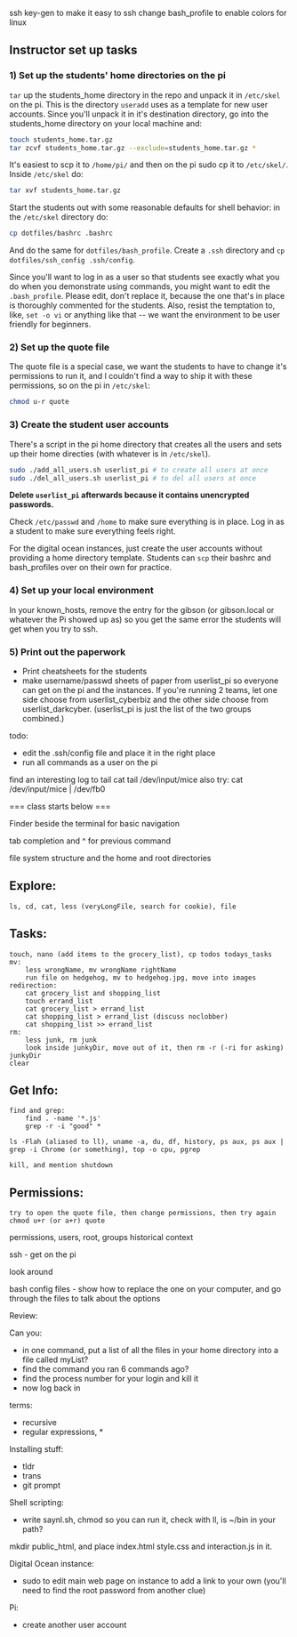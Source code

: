 ssh key-gen to make it easy to ssh
change bash_profile to enable colors for linux

## Instructor set up tasks

### 1) Set up the students' home directories on the pi

`tar` up the students_home directory in the repo and unpack it in `/etc/skel` on the pi.  This is the directory `useradd` uses as a template for new user accounts.  Since you'll unpack it in it's destination directory, go into the students_home directory on your local machine and:

```bash
touch students_home.tar.gz
tar zcvf students_home.tar.gz --exclude=students_home.tar.gz *
```

It's easiest to scp it to `/home/pi/` and then on the pi sudo cp it to `/etc/skel/`.  Inside `/etc/skel` do:

```bash
tar xvf students_home.tar.gz
```

Start the students out with some reasonable defaults for shell behavior: in the `/etc/skel` directory do: 

```bash
cp dotfiles/bashrc .bashrc
```

And do the same for `dotfiles/bash_profile`.  Create a `.ssh` directory and `cp dotfiles/ssh_config .ssh/config`.  

Since you'll want to log in as a user so that students see exactly what you do when you demonstrate using commands, you might want to edit the `.bash_profile`.  Please edit, don't replace it, because the one that's in place is thoroughly commented for the students.  Also, resist the temptation to, like, `set -o vi` or anything like that -- we want the environment to be user friendly for beginners.

### 2) Set up the quote file

The quote file is a special case, we want the students to have to change it's permissions to run it, and I couldn't find a way to ship it with these permissions, so on the pi in `/etc/skel`:

```bash
chmod u-r quote
```

### 3) Create the student user accounts

There's a script in the pi home directory that creates all the users and sets up their home directies (with whatever is in `/etc/skel`).

```bash
sudo ./add_all_users.sh userlist_pi # to create all users at once
sudo ./del_all_users.sh userlist_pi # to del all users at once
```
**Delete `userlist_pi` afterwards because it contains unencrypted passwords.**

Check `/etc/passwd` and `/home` to make sure everything is in place.  Log in as a student to make sure everything feels right.

For the digital ocean instances, just create the user accounts without providing a home directory template.  Students can `scp` their bashrc and bash_profiles over on their own for practice.

### 4) Set up your local environment

In your known_hosts, remove the entry for the gibson (or gibson.local
or whatever the Pi showed up as) so you get the same error the
students will get when you try to ssh.

### 5) Print out the paperwork

- Print cheatsheets for the students
- make username/passwd sheets of paper from userlist_pi so everyone can get on the pi and the instances.  If you're running 2 teams, let one side choose from userlist_cyberbiz and the other side choose from userlist_darkcyber.  (userlist_pi is just the list of the two groups combined.)


todo:
- edit the .ssh/config file and place it in the right place
- run all commands as a user on the pi

find an interesting log to tail 
cat tail /dev/input/mice
also try:
cat /dev/input/mice | /dev/fb0

=== class starts below ===

Finder beside the terminal for basic navigation

tab completion and ^ for previous command

file system structure and the home and root directories

## Explore:
	ls, cd, cat, less (veryLongFile, search for cookie), file

## Tasks:
	touch, nano (add items to the grocery_list), cp todos todays_tasks
	mv:
		less wrongName, mv wrongName rightName
		run file on hedgehog, mv to hedgehog.jpg, move into images
	redirection:
		cat grocery_list and shopping_list
		touch errand_list
		cat grocery_list > errand_list	
		cat shopping_list > errand_list	(discuss noclobber)
		cat shopping_list >> errand_list
	rm:
		less junk, rm junk
		look inside junkyDir, move out of it, then rm -r (-ri for asking) junkyDir
	clear

## Get Info:
	find and grep:
		find . -name '*.js'
		grep -r -i "good" *

	ls -Flah (aliased to ll), uname -a, du, df, history, ps aux, ps aux | grep -i Chrome (or something), top -o cpu, pgrep

	kill, and mention shutdown


## Permissions:

	try to open the quote file, then change permissions, then try again
	chmod u+r (or a+r) quote

permissions, users, root, groups historical context

ssh - get on the pi

look around

bash config files - show how to replace the one on your computer, and go through the files to talk about the options

Review:

Can you:
- in one command, put a list of all the files in your home directory into a file called myList?
- find the command you ran 6 commands ago?
- find the process number for your login and kill it
- now log back in

terms:
- recursive
- regular expressions, *

Installing stuff:
- tldr
- trans
- git prompt


Shell scripting:
- write saynl.sh, chmod so you can run it, check with ll, is ~/bin in your path?

mkdir public_html, and place index.html style.css and interaction.js in it.

Digital Ocean instance:

- sudo to edit main web page on instance to add a link to your own  (you'll need to find the root password from another clue)

Pi:

- create another user account
